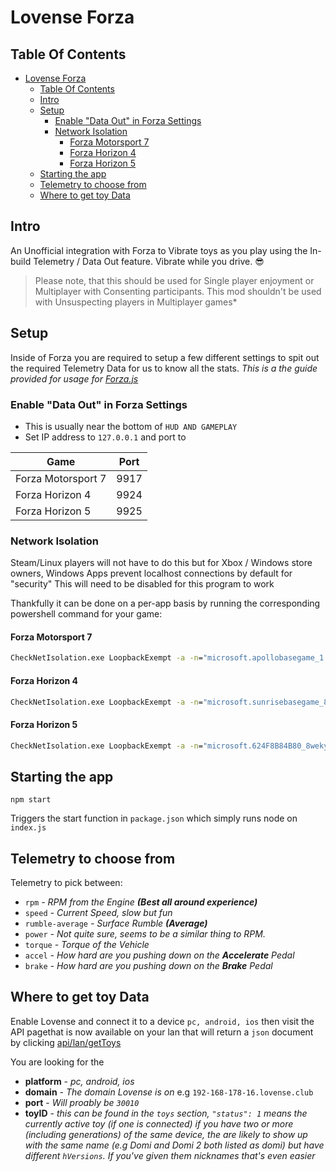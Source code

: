 # Lovense Forza #

## Table Of Contents ##

- [Lovense Forza](#lovense-forza)
  - [Table Of Contents](#table-of-contents)
  - [Intro](#intro)
  - [Setup](#setup)
    - [Enable "Data Out" in Forza Settings](#enable-data-out-in-forza-settings)
    - [Network Isolation](#network-isolation)
      - [Forza Motorsport 7](#forza-motorsport-7)
      - [Forza Horizon 4](#forza-horizon-4)
      - [Forza Horizon 5](#forza-horizon-5)
  - [Starting the app](#starting-the-app)
  - [Telemetry to choose from](#telemetry-to-choose-from)
  - [Where to get toy Data](#where-to-get-toy-data)

## Intro ##

An Unofficial integration with Forza to Vibrate toys as you play using the In-build Telemetry / Data Out feature. Vibrate while you drive. 😎

> Please note, that this should be used for Single player enjoyment or Multiplayer with Consenting participants. This mod shouldn't be used with Unsuspecting players in Multiplayer games*

## Setup ##

Inside of Forza you are required to setup a few different settings to spit out the required Telemetry Data for us to know all the stats. *This is a the guide provided for usage for [Forza.js](https://github.com/MatthewCash/forza.js#usage)*

### Enable "Data Out" in Forza Settings ###

- This is usually near the bottom of `HUD AND GAMEPLAY`
- Set IP address to `127.0.0.1` and port to

| Game               | Port |
| ------------------ | ---- |
| Forza Motorsport 7 | 9917 |
| Forza Horizon 4    | 9924 |
| Forza Horizon 5    | 9925 |

### Network Isolation ###

Steam/Linux players will not have to do this but for Xbox / Windows store owners, Windows Apps prevent localhost connections by default for "security" This will need to be disabled for this program to work

Thankfully it can be done on a per-app basis by running the corresponding powershell command for your game:

#### Forza Motorsport 7 ####

```cmd
CheckNetIsolation.exe LoopbackExempt -a -n="microsoft.apollobasegame_1.174.4791.2_x64__8wekyb3d8bbwe"
```

#### Forza Horizon 4 ####

```cmd
CheckNetIsolation.exe LoopbackExempt -a -n="microsoft.sunrisebasegame_8wekyb3d8bbwe"
```

#### Forza Horizon 5 ####

```cmd
CheckNetIsolation.exe LoopbackExempt -a -n="microsoft.624F8B84B80_8wekyb3d8bbwe"
```

## Starting the app ##

`npm start`

Triggers the start function in `package.json` which simply runs node on `index.js`

## Telemetry to choose from ##

Telemetry to pick between:

- `rpm`            *- RPM from the Engine **(Best all around experience)***
- `speed`          *- Current Speed, slow but fun*
- `rumble-average` *- Surface Rumble **(Average)***
- `power`          *- Not quite sure, seems to be a similar thing to RPM.*
- `torque`         *- Torque of the Vehicle*
- `accel`          *- How hard are you pushing down on the **Accelerate** Pedal*
- `brake`          *- How hard are you pushing down on the **Brake** Pedal*

## Where to get toy Data ##

Enable Lovense and connect it to a device `pc, android, ios` then visit the API pagethat is now available on your lan that will return a `json` document by clicking [api/lan/getToys](https://api.lovense.com/api/lan/getToys)

You are looking for the

- **platform** - *pc, android, ios*
- **domain** - *The domain Lovense is on* e.g `192-168-178-16.lovense.club`
- **port** - *Will proably be `30010`*
- **toyID** - *this can be found in the `toys` section, `"status": 1` means the currently active toy (if one is connected) if you have two or more (including generations) of the same device, the are likely to show up with the same name (e.g Domi and Domi 2 both listed as domi) but have different `hVersions`. If you've given them nicknames that's even easier*
